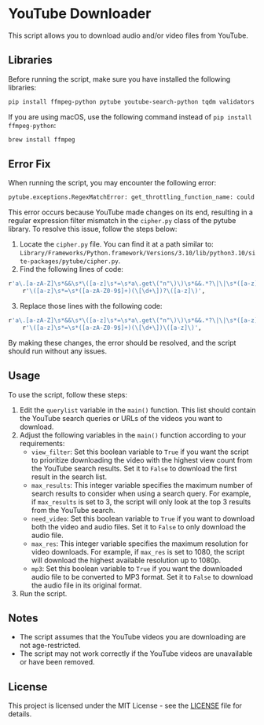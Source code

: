 # YouTube Downloader
This script allows you to download audio and/or video files from YouTube.

## Libraries
Before running the script, make sure you have installed the following libraries:
```bash
pip install ffmpeg-python pytube youtube-search-python tqdm validators
```
If you are using macOS, use the following command instead of `pip install ffmpeg-python`:
```bash
brew install ffmpeg
```
## Error Fix
When running the script, you may encounter the following error:
```bash
pytube.exceptions.RegexMatchError: get_throttling_function_name: could not find match for multiple
```
This error occurs because YouTube made changes on its end, resulting in a regular expression filter mismatch in the `cipher.py` class of the pytube library. To resolve this issue, follow the steps below:
1. Locate the `cipher.py` file. You can find it at a path similar to: `Library/Frameworks/Python.framework/Versions/3.10/lib/python3.10/site-packages/pytube/cipher.py`.
2. Find the following lines of code:
```bash
r'a\.[a-zA-Z]\s*&&\s*\([a-z]\s*=\s*a\.get\("n"\)\)\s*&&.*?\|\|\s*([a-z]+)',
    r'\([a-z]\s*=\s*([a-zA-Z0-9$]+)(\[\d+\])?\([a-z]\)',
```
3. Replace those lines with the following code:
```bash
r'a\.[a-zA-Z]\s*&&\s*\([a-z]\s*=\s*a\.get\("n"\)\)\s*&&.*?\|\|\s*([a-z]+)',
    r'\([a-z]\s*=\s*([a-zA-Z0-9$]+)(\[\d+\])\([a-z]\)',
```
By making these changes, the error should be resolved, and the script should run without any issues.

## Usage
To use the script, follow these steps:
1. Edit the `querylist` variable in the `main()` function. This list should contain the YouTube search queries or URLs of the videos you want to download.
2. Adjust the following variables in the `main()` function according to your requirements:
   - `view_filter`: Set this boolean variable to `True` if you want the script to prioritize downloading the video with the highest view count from the YouTube search results. Set it to `False` to download the first result in the search list.
   - `max_results`: This integer variable specifies the maximum number of search results to consider when using a search query. For example, if `max_results` is set to 3, the script will only look at the top 3 results from the YouTube search.
   - `need_video`: Set this boolean variable to `True` if you want to download both the video and audio files. Set it to `False` to only download the audio file.
   - `max_res`: This integer variable specifies the maximum resolution for video downloads. For example, if `max_res` is set to 1080, the script will download the highest available resolution up to 1080p.
   - `mp3`: Set this boolean variable to `True` if you want the downloaded audio file to be converted to MP3 format. Set it to `False` to download the audio file in its original format.
3. Run the script.

## Notes
- The script assumes that the YouTube videos you are downloading are not age-restricted.
- The script may not work correctly if the YouTube videos are unavailable or have been removed.

## License
This project is licensed under the MIT License - see the [LICENSE](LICENSE) file for details.
